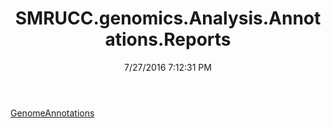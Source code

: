 ﻿---
title: SMRUCC.genomics.Analysis.Annotations.Reports
date: 7/27/2016 7:12:31 PM
---

[GenomeAnnotations](T-SMRUCC.genomics.Analysis.Annotations.Reports.GenomeAnnotations.html)
